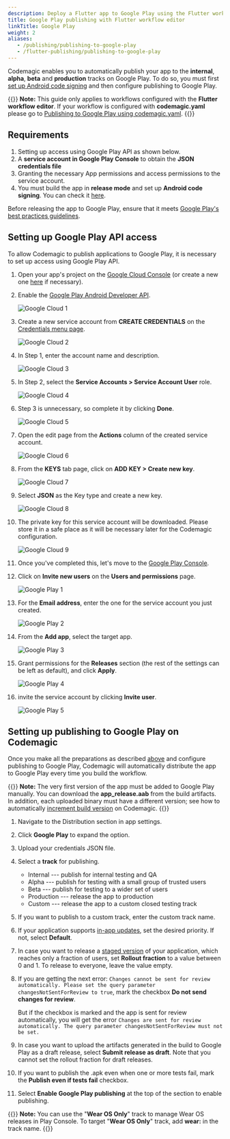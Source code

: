 ```yaml
---
description: Deploy a Flutter app to Google Play using the Flutter workflow editor
title: Google Play publishing with Flutter workflow editor
linkTitle: Google Play
weight: 2
aliases:
   - /publishing/publishing-to-google-play
   - /flutter-publishing/publishing-to-google-play
---
```


Codemagic enables you to automatically publish your app to the **internal**, **alpha**, **beta** and **production** tracks on Google Play. To do so, you must first [set up Android code signing](../code-signing/android-code-signing/ 'Android code signing') and then configure publishing to Google Play.

{{<notebox>}}
**Note:** This guide only applies to workflows configured with the **Flutter workflow editor**. If your workflow is configured with **codemagic.yaml** please go to [Publishing to Google Play using codemagic.yaml](../yaml-publishing/google-play).
{{</notebox>}}

## Requirements

1. Setting up access using Google Play API as shown below.
2. A **service account in Google Play Console** to obtain the **JSON credentials file**
3. Granting the necessary App permissions and access permissions to the service account.
4. You must build the app in **release mode** and set up **Android code signing**. You can check it [here](../flutter/flutter-projects/#building-android-app-bundles).

Before releasing the app to Google Play, ensure that it meets [Google Play's best practices guidelines](https://developer.android.com/distribute/best-practices/launch/).

## Setting up Google Play API access
To allow Codemagic to publish applications to Google Play, it is necessary to set up access using Google Play API.

1. Open your app's project on the [Google Cloud Console](https://console.cloud.google.com/) (or create a new one [here](https://console.cloud.google.com/projectcreate) if necessary).

2. Enable the [Google Play Android Developer API](https://console.developers.google.com/apis/api/androidpublisher.googleapis.com/).

   ![Google Cloud 1](../uploads/2024/9/google_cloud_1.png)

3. Create a new service account from **CREATE CREDENTIALS** on the [Credentials menu page](https://console.cloud.google.com/apis/credentials).

   ![Google Cloud 2](../uploads/2024/9/google_cloud_2.png)

4. In Step 1, enter the account name and description.

   ![Google Cloud 3](../uploads/2024/9/google_cloud_3.png)

5. In Step 2, select the **Service Accounts > Service Account User** role.

   ![Google Cloud 4](../uploads/2024/9/google_cloud_4.png)

6. Step 3 is unnecessary, so complete it by clicking **Done**.

   ![Google Cloud 5](../uploads/2024/9/google_cloud_5.png)

7. Open the edit page from the **Actions** column of the created service account.

   ![Google Cloud 6](../uploads/2024/9/google_cloud_6.png)

8. From the **KEYS** tab page, click on **ADD KEY > Create new key**.

   ![Google Cloud 7](../uploads/2024/9/google_cloud_7.png)

9. Select **JSON** as the Key type and create a new key.

   ![Google Cloud 8](../uploads/2024/9/google_cloud_8.png)

10. The private key for this service account will be downloaded. Please store it in a safe place as it will be necessary later for the Codemagic configuration.

    ![Google Cloud 9](../uploads/2024/9/google_cloud_9.png)

11. Once you've completed this, let's move to the [Google Play Console](https://play.google.com/console).
12. Click on **Invite new users** on the **Users and permissions** page.

    ![Google Play 1](../uploads/2024/9/google_play_console_1.png)

13. For the **Email address**, enter the one for the service account you just created.

    ![Google Play 2](../uploads/2024/9/google_play_console_2.png)

14. From the **Add app**, select the target app.

    ![Google Play 3](../uploads/2024/9/google_play_console_3.png)

15. Grant permissions for the **Releases** section (the rest of the settings can be left as default), and click **Apply**.

    ![Google Play 4](../uploads/2024/9/google_play_console_4.png)

16. invite the service account by clicking **Invite user**.

    ![Google Play 5](../uploads/2024/9/google_play_console_5.png)
## Setting up publishing to Google Play on Codemagic

Once you make all the preparations as described [above](../publishing/publishing-to-google-play/#requirements) and configure publishing to Google Play, Codemagic will automatically distribute the app to Google Play every time you build the workflow.

{{<notebox>}}
**Note:** The very first version of the app must be added to Google Play manually. You can download the **app_release.aab** from the build artifacts. In addition, each uploaded binary must have a different version; see how to automatically [increment build version](../building/build-versioning/ 'Build versioning') on Codemagic.
{{</notebox>}}

1. Navigate to the Distribution section in app settings.
2. Click **Google Play** to expand the option.
3. Upload your credentials JSON file.
4. Select a **track** for publishing.
   - Internal --- publish for internal testing and QA
   - Alpha --- publish for testing with a small group of trusted users
   - Beta --- publish for testing to a wider set of users
   - Production --- release the app to production
   - Custom --- release the app to a custom closed testing track
5. If you want to publish to a custom track, enter the custom track name.
6. If your application supports [in-app updates](https://developer.android.com/guide/playcore/in-app-updates), set the desired priority. If not, select **Default**.
7. In case you want to release a [staged version](https://support.google.com/googleplay/android-developer/answer/6346149?hl=en) of your application, which reaches only a fraction of users, set **Rollout fraction** to a value between 0 and 1. To release to everyone, leave the value empty.
8. If you are getting the next error: `Changes cannot be sent for review automatically. Please set the query parameter changesNotSentForReview to true`, mark the checkbox **Do not send changes for review**.

   But if the checkbox is marked and the app is sent for review automatically, you will get the error `Changes are sent for review automatically. The query parameter changesNotSentForReview must not be set.`
9. In case you want to upload the artifacts generated in the build to Google Play as a draft release, select **Submit release as draft**. Note that you cannot set the rollout fraction for draft releases.
10. If you want to publish the .apk even when one or more tests fail, mark the **Publish even if tests fail** checkbox.
11. Select **Enable Google Play publishing** at the top of the section to enable publishing.

{{<notebox>}}
**Note:** You can use the "**Wear OS Only**" track to manage Wear OS releases in Play Console. To target "**Wear OS Only**" track, add **wear:** in the track name.
{{</notebox>}}